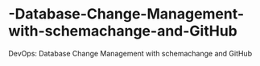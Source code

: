 # -Database-Change-Management-with-schemachange-and-GitHub
DevOps: Database Change Management with schemachange and GitHub
